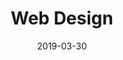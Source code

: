 ---
path: "/what-we-offer/web-design"
date: "2019-03-30"
title: "Web Design"
intro: "We cover all aspects of web design and development and drive traffic to your site via clever SEO strategies and social marketing campaigns."
statement: "We deliver engaging websites which are cleverly designed to ensure ease of use and maximum conversions"
category: "Services"
icon: 01
services: 
    - "Web design"
    - "Web development"
    - "E-commerce design"
    - "Copywriting"
    - "Content Management"
    - "UX Design"
    - "SEO"
    - "Google Analytics"
---